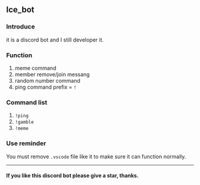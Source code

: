 ## Ice_bot
### Introduce
it is a discord bot and I still developer it.
### Function
1. meme command
2. member remove/join messang
3. random number command
4. ping command
prefix = `!`
### Command list
1. `!ping`
2. `!gamble`
3. `!meme`
### Use reminder
You must remove `.vscode` file like it to  make sure it can function normally.

---
#### If you like this discord bot please give a star, thanks.
